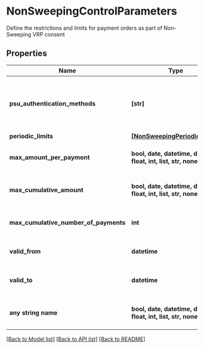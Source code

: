 # NonSweepingControlParameters

Define the restrictions and limits for payment orders as part of Non-Sweeping VRP consent

## Properties
Name | Type | Description | Notes
------------ | ------------- | ------------- | -------------
**psu_authentication_methods** | **[str]** | __Mandatory__. Defines the authentication method(s) allowed in payment submission step. Allowed values are [SCA_REQUIRED, SCA_NOT_REQUIRED]. | 
**periodic_limits** | [**[NonSweepingPeriodicLimits]**](NonSweepingPeriodicLimits.md) |  | 
**max_amount_per_payment** | **bool, date, datetime, dict, float, int, list, str, none_type** | __Mandatory__. Max amount that can be submitted per payment. | 
**max_cumulative_amount** | **bool, date, datetime, dict, float, int, list, str, none_type** | __Optional__. Max cumulative amount that can be submitted under this consent. | [optional] 
**max_cumulative_number_of_payments** | **int** | __Optional__. Max number of payments that can be submitted under this consent. | [optional] 
**valid_from** | **datetime** | __Optional__. Start date when the consent becomes valid. | [optional] 
**valid_to** | **datetime** | __Optional__. End date when the consent expires and becomes invalid. | [optional] 
**any string name** | **bool, date, datetime, dict, float, int, list, str, none_type** | any string name can be used but the value must be the correct type | [optional]

[[Back to Model list]](../README.md#documentation-for-models) [[Back to API list]](../README.md#documentation-for-api-endpoints) [[Back to README]](../README.md)


